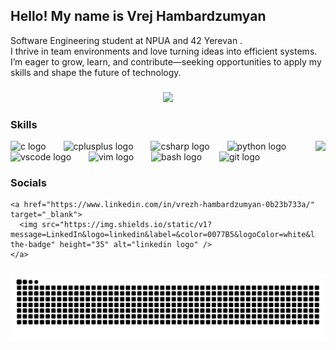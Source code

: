 <h2 align="left">Hello! My name is Vrej Hambardzumyan<br></h2>

 Software Engineering student at NPUA and 42 Yerevan .<br>I thrive in team environments and love turning ideas into efficient systems.<br>I’m eager to grow, learn, and contribute—seeking opportunities to apply my skills and shape the future of technology.

###

<div align="center">
  <img src="https://github-readme-stats.vercel.app/api/top-langs/?username=VrejHambardzumyan&theme=algolia&show_icons=true&hide_border=true&layout=compact" width="400px" />
</div>

<h3>Skills</h3>
<img align="right" height="190" src="https://user-images.githubusercontent.com/74038190/225813708-98b745f2-7d22-48cf-9150-083f1b00d6c9.gif"  />
<div align="left">
  <img src="https://cdn.jsdelivr.net/gh/devicons/devicon/icons/c/c-original.svg" height="40" alt="c logo" />
  <img width="20" />
  <img src="https://cdn.jsdelivr.net/gh/devicons/devicon/icons/cplusplus/cplusplus-original.svg" height="40" alt="cplusplus logo" />
  <img width="20" />
  <img src="https://cdn.jsdelivr.net/gh/devicons/devicon/icons/csharp/csharp-original.svg" height="0" alt="csharp logo" />
  <img width="20" />
  <img src="https://cdn.jsdelivr.net/gh/devicons/devicon/icons/python/python-original.svg" height="40" alt="python logo" />
  <img width="20" />
  <img src="https://cdn.jsdelivr.net/gh/devicons/devicon/icons/vscode/vscode-original.svg" height="40" alt="vscode logo" />
  <img width="20" />
  <img src="https://cdn.jsdelivr.net/gh/devicons/devicon/icons/vim/vim-original.svg" height="40" alt="vim logo" />
  <img width="20" />
  <img src="https://cdn.jsdelivr.net/gh/devicons/devicon/icons/bash/bash-original.svg" height="40" alt="bash logo" />
  <img width="20" />
  <img src="https://cdn.jsdelivr.net/gh/devicons/devicon/icons/git/git-original.svg" height="40" alt="git logo" />
</div>

###
<h3>Socials</h3>
 
    <a href="https://www.linkedin.com/in/vrezh-hambardzumyan-0b23b733a/" target="_blank">
      <img src="https://img.shields.io/static/v1?message=LinkedIn&logo=linkedin&label=&color=0077B5&logoColor=white&labelColor=&style=for-the-badge" height="35" alt="linkedin logo" />
    </a>
  </div>

###

###
<picture>
  <source media="(prefers-color-scheme: dark)" srcset="https://raw.githubusercontent.com/VrejHambardzumyan/VrejHambardzumyan/output/github-snake-dark.svg" />
  <source media="(prefers-color-scheme: light)" srcset="https://raw.githubusercontent.com/VrejHambardzumyan/VrejHambardzumyan/output/github-snake.svg" />
  <img alt="github-snake" src="https://raw.githubusercontent.com/VrejHambardzumyan/VrejHambardzumyan/output/github-snake.svg" />
</picture>





